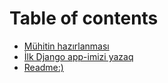 # Table of contents

* [Mühitin hazırlanması](README.md)
* [İlk Django app-imizi yazaq](doc2.md)
* [Readme:\)](master.md)

